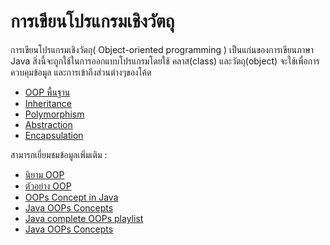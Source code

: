 # การเขียนโปรแกรมเชิงวัตถุ

การเขียนโปรแกรมเชิงวัตถุ( Object-oriented programming ) เป็นแก่นของการเขียนภาษา Java สิ่งนี้จะถูกใช้ในการออกแบบโปรแกรมโดยใช้ คลาส(class) และวัตถุ(object) จะใช้เพื่อการควบคุมข้อมูล และการเข้าถึงส่วนต่างๆของโค้ด

- [OOP พื้นฐาน](https://www.saladpuk.com/beginner-1/oop)
- [Inheritance](https://www.saladpuk.com/beginner-1/oop/inheritance)
- [Polymorphism](https://www.saladpuk.com/beginner-1/oop/polymorphism)
- [Abstraction](https://www.saladpuk.com/beginner-1/oop/abstraction)
- [Encapsulation](https://www.saladpuk.com/beginner-1/oop/encapsulation)

สามารถเยี่ยมชมข้อมูลเพิ่มเติม : 

- [นิยาม OOP](https://codegym.cc/th/groups/posts/th.76.nwkhid-oop-n-java)
- [ตัวอย่าง OOP](https://www.borntodev.com/2020/04/14/oop-%E0%B8%88%E0%B8%B2%E0%B8%81%E0%B8%95%E0%B8%B1%E0%B8%A7%E0%B8%AD%E0%B8%A2%E0%B9%88%E0%B8%B2%E0%B8%87%E0%B8%97%E0%B8%B5%E0%B9%88%E0%B8%87%E0%B9%88%E0%B8%B2%E0%B8%A2%E0%B9%86/)
- [OOPs Concept in Java](https://www.geeksforgeeks.org/object-oriented-programming-oops-concept-in-java/)
- [Java OOPs Concepts](https://www.javatpoint.com/java-oops-concepts)
- [Java complete OOPs playlist](https://youtube.com/playlist?list=PL9gnSGHSqcno1G3XjUbwzXHL8_EttOuKk)
- [Java OOPs Concepts](https://www.youtube.com/watch?v=6T_HgnjoYwM)
